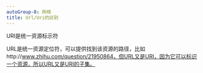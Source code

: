 ```yaml
---
autoGroup-8: 网络
title: Url/Uri的区别
---
```


URI是统一资源标示符

URL是统一资源定位符，可以提供找到该资源的路径，比如http://www.zhihu.com/question/21950864，但URL又是URI，因为它可以标识一个资源，所以URL又是URI的子集。